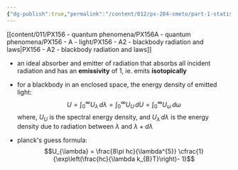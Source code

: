```yaml
---
{"dg-publish":true,"permalink":"/content/012/px-284-smeto/part-1-statistical-mechanics/j-photons/px-284-j1-blackbody-radiation/","noteIcon":"1","created":"2025-01-20T10:10:56.584+00:00","updated":"2025-05-04T15:28:19.354+01:00"}
---
```



[[content/011/PX156 - quantum phenomena/PX156A - quantum phenomena/PX156 - A - light/PX156 - A2 - blackbody radiation and laws\|PX156 - A2 - blackbody radiation and laws]]
- an ideal absorber and emitter of radiation that absorbs all incident radiation and has an **emissivity** of $1$, ie. emits **isotopically**
- for a blackbody in an enclosed space, the energy density of emitted light:
$$U = \int_{0}^{\infty}U_{\lambda} \, d\lambda = \int_{0}^{\infty}U_{U} \, dU = \int_{0}^{\infty}U_{\omega} \, d\omega$$
	where, $U_{U}$ is the spectral energy density, and $U_{\lambda}\,d\lambda$ is the energy density due to radiation between $\lambda$ and $\lambda + d\lambda$

- planck's guess formula:
$$U_{\lambda} = \frac{8\pi hc}{\lambda^{5}} \cfrac{1}{\exp\left(\frac{hc}{\lambda k_{B}T}\right)- 1}$$
